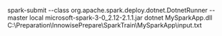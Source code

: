 ﻿spark-submit --class org.apache.spark.deploy.dotnet.DotnetRunner --master local microsoft-spark-3-0_2.12-2.1.1.jar dotnet MySparkApp.dll C:\Preparation\InnowisePrepare\SparkTrain\MySparkApp\input.txt